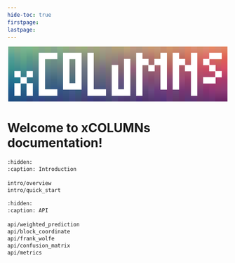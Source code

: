 ```yaml
---
hide-toc: true
firstpage:
lastpage:
---
```


<p align="center">
  <img src="_static/xCOLUMNs_logo.png" width="500px"/>
</p>

# Welcome to xCOLUMNs documentation!


```{toctree}
:hidden:
:caption: Introduction

intro/overview
intro/quick_start
```

```{toctree}
:hidden:
:caption: API

api/weighted_prediction
api/block_coordinate
api/frank_wolfe
api/confusion_matrix
api/metrics
```
